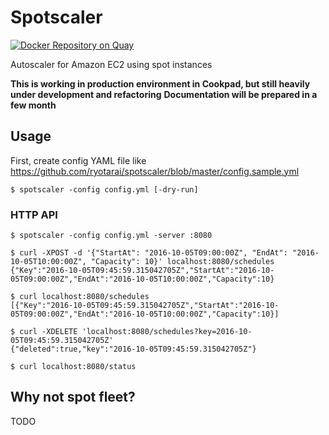 # Spotscaler

[![Docker Repository on Quay](https://quay.io/repository/ryotarai/spotscaler/status "Docker Repository on Quay")](https://quay.io/repository/ryotarai/spotscaler)

Autoscaler for Amazon EC2 using spot instances

**This is working in production environment in Cookpad, but still heavily under development and refactoring**
**Documentation will be prepared in a few month**

## Usage

First, create config YAML file like https://github.com/ryotarai/spotscaler/blob/master/config.sample.yml

```
$ spotscaler -config config.yml [-dry-run]
```

### HTTP API

```
$ spotscaler -config config.yml -server :8080
```

```
$ curl -XPOST -d '{"StartAt": "2016-10-05T09:00:00Z", "EndAt": "2016-10-05T10:00:00Z", "Capacity": 10}' localhost:8080/schedules
{"Key":"2016-10-05T09:45:59.315042705Z","StartAt":"2016-10-05T09:00:00Z","EndAt":"2016-10-05T10:00:00Z","Capacity":10}

$ curl localhost:8080/schedules
[{"Key":"2016-10-05T09:45:59.315042705Z","StartAt":"2016-10-05T09:00:00Z","EndAt":"2016-10-05T10:00:00Z","Capacity":10}]

$ curl -XDELETE 'localhost:8080/schedules?key=2016-10-05T09:45:59.315042705Z'
{"deleted":true,"key":"2016-10-05T09:45:59.315042705Z"}

$ curl localhost:8080/status
```

## Why not spot fleet?

TODO
